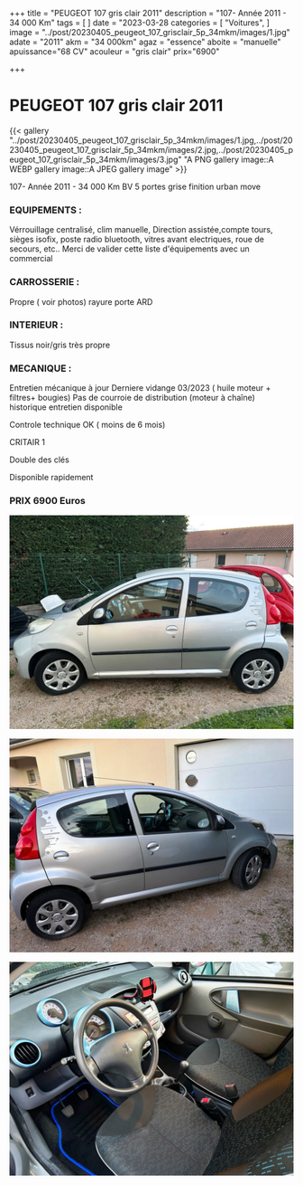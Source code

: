 +++
title = "PEUGEOT 107 gris clair 2011"
description = "107- Année 2011 - 34 000 Km"
tags = [
]
date = "2023-03-28
categories = [
    "Voitures",
]
image = "../post/20230405_peugeot_107_grisclair_5p_34mkm/images/1.jpg"
adate = "2011"
akm = "34 000km"
agaz = "essence"
aboite = "manuelle"
apuissance="68 CV"
acouleur = "gris clair"
prix="6900"

+++

# PEUGEOT 107 gris clair 2011

{{< gallery "../post/20230405_peugeot_107_grisclair_5p_34mkm/images/1.jpg,../post/20230405_peugeot_107_grisclair_5p_34mkm/images/2.jpg,../post/20230405_peugeot_107_grisclair_5p_34mkm/images/3.jpg" "A PNG gallery image::A WEBP gallery image::A JPEG gallery image" >}}


107- Année 2011 - 34 000 Km BV 5 portes grise  finition urban move

### EQUIPEMENTS :
Vérrouillage centralisé, clim manuelle, Direction assistée,compte tours, sièges isofix, poste radio bluetooth, vitres avant electriques, roue de secours, etc..
Merci de valider cette liste d'équipements avec un commercial

### CARROSSERIE :
Propre ( voir photos) rayure porte ARD

### INTERIEUR :
Tissus noir/gris très propre

### MECANIQUE :
Entretien mécanique à jour 
Derniere vidange 03/2023 ( huile moteur + filtres+ bougies)
Pas de courroie de distribution (moteur à chaîne)
historique entretien disponible


Controle technique OK ( moins de 6 mois)

CRITAIR 1

Double des clés

Disponible rapidement

### PRIX 6900 Euros


<!-- more -->


![](images/1.jpg)

![](images/2.jpg)

![](images/3.jpg)

